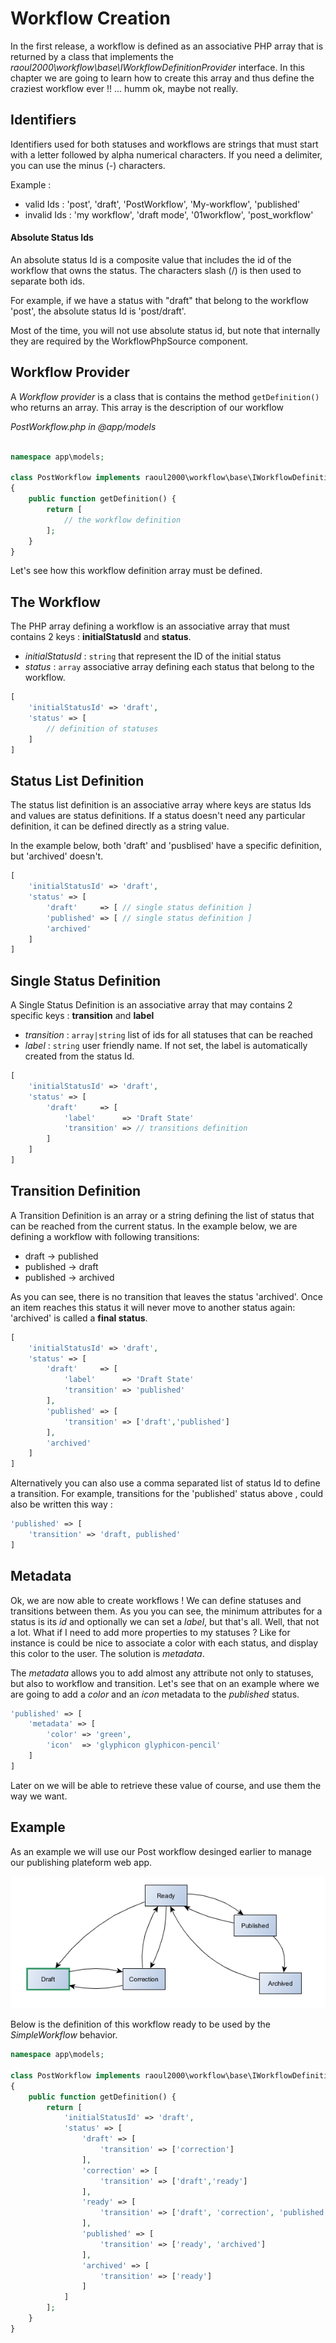 # Workflow Creation

In the first release, a workflow is defined as an associative PHP array that is returned by a class that
implements the *raoul2000\workflow\base\IWorkflowDefinitionProvider* interface. In this chapter we are going 
to learn how to create this array and thus define the craziest workflow ever !! ... humm ok, maybe not really.

## Identifiers

Identifiers used for both statuses and workflows are strings that must start with a letter followed by 
alpha numerical characters. If you need a delimiter, you can use the minus (-) characters.

Example :

- valid Ids : 'post', 'draft', 'PostWorkflow', 'My-workflow', 'published'
- invalid Ids : 'my workflow', 'draft mode', '01workflow', 'post_workflow'

#### Absolute Status Ids

An absolute status Id is a composite value that includes the id of the workflow that owns the status. The characters slash (/) is then
used to separate both ids.

For example, if we have a status with "draft" that belong to the workflow 'post', the absolute status Id is 'post/draft'.

Most of the time, you will not use absolute status id, but note that internally they are required by the WorkflowPhpSource component.


## Workflow Provider

A *Workflow provider* is a class that is contains the method `getDefinition()` who returns an array. This array
is the description of our workflow

*PostWorkflow.php in @app/models*
```php

namespace app\models;

class PostWorkflow implements raoul2000\workflow\base\IWorkflowDefinitionProvider 
{
	public function getDefinition() {
		return [ 
			// the workflow definition
		];
	}
}
```

Let's see how this workflow definition array must be defined.

## The Workflow

The PHP array defining a workflow is an associative array that must contains 2 keys : **initialStatusId** and **status**.

- *initialStatusId* : `string` that represent the ID of the initial status
- *status* : `array` associative array defining each status that belong to the workflow.

```php
[ 
	'initialStatusId' => 'draft',
	'status' => [
		// definition of statuses
	]
]
```

## Status List Definition

The status  list definition is an associative array where keys are status Ids and values are status definitions. 
If a status doesn't need any particular definition, it can be defined directly as a string value.

In the example below, both 'draft' and 'pusblised' have a specific definition, but 'archived' doesn't.

```php
[ 
	'initialStatusId' => 'draft',
	'status' => [
		'draft'     => [ // single status definition ]
		'published' => [ // single status definition ]
		'archived'
	]
]
```

## Single Status Definition

A Single Status Definition is an associative array that may contains 2 specific keys : **transition** and **label**

- *transition* : `array|string` list of ids for all statuses that can be reached
- *label* : `string` user friendly name. If not set, the label is automatically created from the status Id. 

```php
[ 
	'initialStatusId' => 'draft',
	'status' => [
		'draft'     => [
			'label'      => 'Draft State'
			'transition' => // transitions definition
		]
	]
]
```

## Transition Definition

A Transition Definition is an array or a string defining the list of status that can be reached from the current status.
In the example below, we are defining a workflow with following transitions:

- draft -> published
- published -> draft
- published -> archived 

As you can see, there is no transition that leaves the status 'archived'. Once an item reaches this status it will never
move to another status again: 'archived' is called a **final status**.

```php
[ 
	'initialStatusId' => 'draft',
	'status' => [
		'draft'     => [
			'label'      => 'Draft State'
			'transition' => 'published'
		],
		'published' => [
			'transition' => ['draft','published']
		],
		'archived'
	]
]
```

Alternatively you can also use a comma separated list of status Id to define a transition. For example, transitions for the 'published' status above , 
could also be written this way : 

```php
'published' => [
	'transition' => 'draft, published'
]
```

## Metadata

Ok, we are now able to create workflows ! We can define statuses and transitions between them. As you you can see, the minimum attributes for a status is
its *id* and optionally we can set a *label*, but that's all. Well, that not a lot. What if I need to add more properties to my statuses ? Like for instance
is could be nice to associate a color with each status, and display this color to the user. The solution is *metadata*.

The *metadata* allows you to add almost any attribute not only to statuses, but also to workflow and transition. Let's see that on an example where we are
going to add a *color* and an *icon* metadata to the *published* status. 

```php
'published' => [
	'metadata' => [
		'color' => 'green',
		'icon'  => 'glyphicon glyphicon-pencil'
	]
]
```

Later on we will be able to retrieve these value of course, and use them the way we want.

## Example

As an example we will use our Post workflow desinged earlier to manage our publishing plateform web app. 

<img src="post-workflow-2.png" alt="post workflow"/>

Below is the definition of this workflow ready to be used by the *SimpleWorkflow* behavior. 

```php
namespace app\models;

class PostWorkflow implements raoul2000\workflow\base\IWorkflowDefinitionProvider 
{
	public function getDefinition() {
		return [ 
			'initialStatusId' => 'draft',
			'status' => [
				'draft' => [
					'transition' => ['correction']
				],
				'correction' => [
					'transition' => ['draft','ready']
				],
				'ready' => [
					'transition' => ['draft', 'correction', 'published']
				],
				'published' => [
					'transition' => ['ready', 'archived']
				],
				'archived' => [
					'transition' => ['ready']
				]
			]
		];
	}
}
```

  
